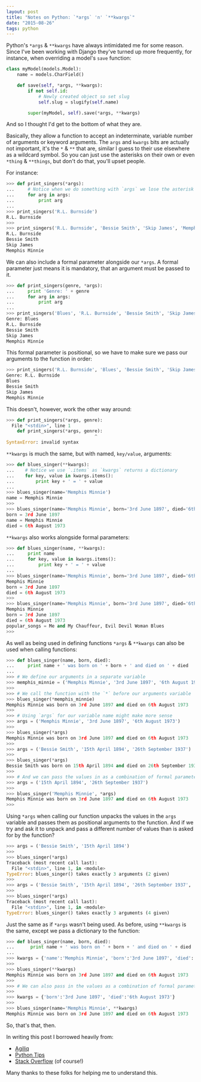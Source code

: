 ```yaml
---
layout: post
title: "Notes on Python: `*args` 'n' `**kwargs`"
date: "2015-08-26"
tags: python
---
```


Python's `*args` & `**kwargs` have always intimidated me for some reason.  Since I've been working with Django they've turned up more frequently, for instance, when overriding a model's `save` function:

```Python
class myModel(models.Model):
    name = models.CharField()

    def save(self, *args, **kwargs):
        if not self.id:
            # Newly created object so set slug
            self.slug = slugify(self.name)

        super(myModel, self).save(*args, **kwargs)
```

And so I thought I'd get to the bottom of what they are.
<!--more-->

Basically, they allow a function to accept an indeterminate, variable number of arguments or keyword arguments.  The `args` and `kwargs` bits are actually not important, it's the `*` & `**` that are, similar I guess to their use elsewhere as a wildcard symbol.  So you can just use the asterisks on their own or even `*thing` & `**things`, but don't do that, you'll upset people.

For instance:

```Python
>>> def print_singers(*args):
...     # Notice when we do something with `args` we lose the asterisk
...     for arg in args:
...         print arg
...
>>> print_singers('R.L. Burnside')
R.L. Burnside
>>>
>>> print_singers('R.L. Burnside', 'Bessie Smith', 'Skip James', 'Memphis Minnie')
R.L. Burnside
Bessie Smith
Skip James
Memphis Minnie
```

We can also include a formal parameter alongside our `*args`.  A formal parameter just means it is mandatory, that an argument must be passed to it.

```Python
>>> def print_singers(genre, *args):
...     print 'Genre: ' + genre
...     for arg in args:
...         print arg
...
>>> print_singers('Blues', 'R.L. Burnside', 'Bessie Smith', 'Skip James', 'Memphis Minnie')
Genre: Blues
R.L. Burnside
Bessie Smith
Skip James
Memphis Minnie
```

This formal parameter is positional, so we have to make sure we pass our arguments to the function in order:

```Python
>>> print_singers('R.L. Burnside', 'Blues', 'Bessie Smith', 'Skip James', 'Memphis Minnie')
Genre: R.L. Burnside
Blues
Bessie Smith
Skip James
Memphis Minnie
```

This doesn't, however, work the other way around:

```Python
>>> def print_singers(*args, genre):
  File "<stdin>", line 1
    def print_singers(*args, genre):
                                 ^
SyntaxError: invalid syntax
```

`**kwargs` is much the same, but with named, `key/value`, arguments:

```Python
>>> def blues_singer(**kwargs):
...    # Notice we use `.items` as `kwargs` returns a dictionary
...    for key, value in kwargs.items():
...        print key + ' = ' + value
...
>>> blues_singer(name='Memphis Minnie')
name = Memphis Minnie
>>>
>>> blues_singer(name='Memphis Minnie', born='3rd June 1897', died='6th August 1973')
born = 3rd June 1897
name = Memphis Minnie
died = 6th August 1973
```

`**kwargs` also works alongside formal parameters:

```Python
>>> def blues_singer(name, **kwargs):
...     print name
...     for key, value in kwargs.items():
...         print key + ' = ' + value
...
>>> blues_singer(name='Memphis Minnie', born='3rd June 1897', died='6th August 1973')
Memphis Minnie
born = 3rd June 1897
died = 6th August 1973
>>>
>>> blues_singer(name='Memphis Minnie', born='3rd June 1897', died='6th August 1973', popular_songs='Me and My Chauffeur, Evil Devil Woman Blues')
Memphis Minnie
born = 3rd June 1897
died = 6th August 1973
popular_songs = Me and My Chauffeur, Evil Devil Woman Blues
>>>
```

As well as being used in defining functions `*args` & `**kwargs` can also be used when calling functions:

```Python
>>> def blues_singer(name, born, died):
...     print name + ' was born on ' + born + ' and died on ' + died
...
>>> # We define our arguments in a separate variable
>>> memphis_minnie = ('Memphis Minnie', '3rd June 1897', '6th August 1973')
>>>
>>> # We call the function with the `*` before our arguments variable
>>> blues_singer(*memphis_minnie)
Memphis Minnie was born on 3rd June 1897 and died on 6th August 1973
>>>
>>> # Using `args` for our variable name might make more sense
>>> args = ('Memphis Minnie', '3rd June 1897', '6th August 1973')
>>>
>>> blues_singer(*args)
Memphis Minnie was born on 3rd June 1897 and died on 6th August 1973
>>>
>>> args = ('Bessie Smith', '15th April 1894', '26th September 1937')
>>>
>>> blues_singer(*args)
Bessie Smith was born on 15th April 1894 and died on 26th September 1937
>>>
>>> # And we can pass the values in as a combination of formal parameters and a list of `args`
>>> args = ('15th April 1894', '26th September 1937')
>>>
>>> blues_singer('Memphis Minnie', *args)
Memphis Minnie was born on 3rd June 1897 and died on 6th August 1973
>>>
```

Using `*args` when calling our function unpacks the values in the `args` variable and passes them as positional arguments to the function.
And if we try and ask it to unpack and pass a different number of values than is asked for by the function?

```Python
>>> args = ('Bessie Smith', '15th April 1894')
>>>
>>> blues_singer(*args)
Traceback (most recent call last):
  File "<stdin>", line 1, in <module>
TypeError: blues_singer() takes exactly 3 arguments (2 given)
>>>
>>> args = ('Bessie Smith', '15th April 1894', '26th September 1937', 'Gimme a Pigfoot and a Bottle of Beer')
>>>
>>> blues_singer(*args)
Traceback (most recent call last):
  File "<stdin>", line 1, in <module>
TypeError: blues_singer() takes exactly 3 arguments (4 given)
```

Just the same as if `*args` wasn't being used.
As before, using `**kwargs` is the same, except we pass a dictionary to the function:

```Python
>>> def blues_singer(name, born, died):
...      print name + ' was born on ' + born + ' and died on ' + died
...
>>> kwargs = {'name':'Memphis Minnie', 'born':'3rd June 1897', 'died':'6th August 1973'}
>>>
>>> blues_singer(**kwargs)
Memphis Minnie was born on 3rd June 1897 and died on 6th August 1973
>>>
>>> # We can also pass in the values as a combination of formal parameters and a `kwargs` dictionary
>>>
>>> kwargs = {'born':'3rd June 1897', 'died':'6th August 1973'}
>>>
>>> blues_singer(name='Memphis Minnie', **kwargs)
Memphis Minnie was born on 3rd June 1897 and died on 6th August 1973
```

So, that's that, then.

In writing this post I borrowed heavily from:

- [Agiliq](http://agiliq.com/blog/2012/06/understanding-args-and-kwargs/)
- [Python Tips](http://book.pythontips.com/en/latest/args_and_kwargs.html)
- [Stack Overflow](https://stackoverflow.com/questions/3394835/args-and-kwargs) (of course!)

Many thanks to these folks for helping me to understand this.
